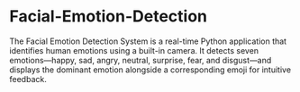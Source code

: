 # Facial-Emotion-Detection
The Facial Emotion Detection System is a real-time Python application that identifies human emotions using a built-in camera. It detects seven emotions—happy, sad, angry, neutral, surprise, fear, and disgust—and displays the dominant emotion alongside a corresponding emoji for intuitive feedback.
